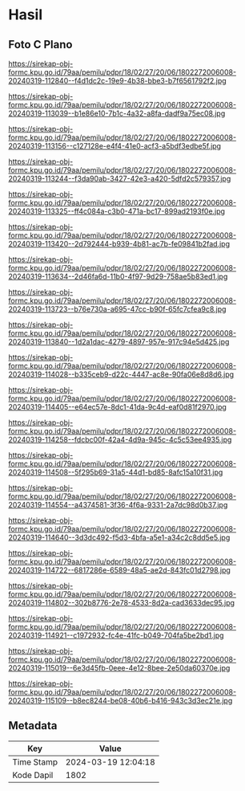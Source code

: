 # Hasil

## Foto C Plano

https://sirekap-obj-formc.kpu.go.id/79aa/pemilu/pdpr/18/02/27/20/06/1802272006008-20240319-112840--f4d1dc2c-19e9-4b38-bbe3-b7f6561792f2.jpg

https://sirekap-obj-formc.kpu.go.id/79aa/pemilu/pdpr/18/02/27/20/06/1802272006008-20240319-113039--b1e86e10-7b1c-4a32-a8fa-dadf9a75ec08.jpg

https://sirekap-obj-formc.kpu.go.id/79aa/pemilu/pdpr/18/02/27/20/06/1802272006008-20240319-113156--c127128e-e4f4-41e0-acf3-a5bdf3edbe5f.jpg

https://sirekap-obj-formc.kpu.go.id/79aa/pemilu/pdpr/18/02/27/20/06/1802272006008-20240319-113244--f3da90ab-3427-42e3-a420-5dfd2c579357.jpg

https://sirekap-obj-formc.kpu.go.id/79aa/pemilu/pdpr/18/02/27/20/06/1802272006008-20240319-113325--ff4c084a-c3b0-471a-bc17-899ad2193f0e.jpg

https://sirekap-obj-formc.kpu.go.id/79aa/pemilu/pdpr/18/02/27/20/06/1802272006008-20240319-113420--2d792444-b939-4b81-ac7b-fe09841b2fad.jpg

https://sirekap-obj-formc.kpu.go.id/79aa/pemilu/pdpr/18/02/27/20/06/1802272006008-20240319-113634--2d46fa6d-11b0-4f97-9d29-758ae5b83ed1.jpg

https://sirekap-obj-formc.kpu.go.id/79aa/pemilu/pdpr/18/02/27/20/06/1802272006008-20240319-113723--b76e730a-a695-47cc-b90f-65fc7cfea9c8.jpg

https://sirekap-obj-formc.kpu.go.id/79aa/pemilu/pdpr/18/02/27/20/06/1802272006008-20240319-113840--1d2a1dac-4279-4897-957e-917c94e5d425.jpg

https://sirekap-obj-formc.kpu.go.id/79aa/pemilu/pdpr/18/02/27/20/06/1802272006008-20240319-114028--b335ceb9-d22c-4447-ac8e-90fa06e8d8d6.jpg

https://sirekap-obj-formc.kpu.go.id/79aa/pemilu/pdpr/18/02/27/20/06/1802272006008-20240319-114405--e64ec57e-8dc1-41da-9c4d-eaf0d81f2970.jpg

https://sirekap-obj-formc.kpu.go.id/79aa/pemilu/pdpr/18/02/27/20/06/1802272006008-20240319-114258--fdcbc00f-42a4-4d9a-945c-4c5c53ee4935.jpg

https://sirekap-obj-formc.kpu.go.id/79aa/pemilu/pdpr/18/02/27/20/06/1802272006008-20240319-114508--5f295b69-31a5-44d1-bd85-8afc15a10f31.jpg

https://sirekap-obj-formc.kpu.go.id/79aa/pemilu/pdpr/18/02/27/20/06/1802272006008-20240319-114554--a4374581-3f36-4f6a-9331-2a7dc98d0b37.jpg

https://sirekap-obj-formc.kpu.go.id/79aa/pemilu/pdpr/18/02/27/20/06/1802272006008-20240319-114640--3d3dc492-f5d3-4bfa-a5e1-a34c2c8dd5e5.jpg

https://sirekap-obj-formc.kpu.go.id/79aa/pemilu/pdpr/18/02/27/20/06/1802272006008-20240319-114722--6817286e-6589-48a5-ae2d-843fc01d2798.jpg

https://sirekap-obj-formc.kpu.go.id/79aa/pemilu/pdpr/18/02/27/20/06/1802272006008-20240319-114802--302b8776-2e78-4533-8d2a-cad3633dec95.jpg

https://sirekap-obj-formc.kpu.go.id/79aa/pemilu/pdpr/18/02/27/20/06/1802272006008-20240319-114921--c1972932-fc4e-41fc-b049-704fa5be2bd1.jpg

https://sirekap-obj-formc.kpu.go.id/79aa/pemilu/pdpr/18/02/27/20/06/1802272006008-20240319-115019--6e3d45fb-0eee-4e12-8bee-2e50da60370e.jpg

https://sirekap-obj-formc.kpu.go.id/79aa/pemilu/pdpr/18/02/27/20/06/1802272006008-20240319-115109--b8ec8244-be08-40b6-b416-943c3d3ec21e.jpg


## Metadata

| Key        | Value               |
| ---------- | ------------------- |
| Time Stamp | 2024-03-19 12:04:18 |
| Kode Dapil | 1802                |



